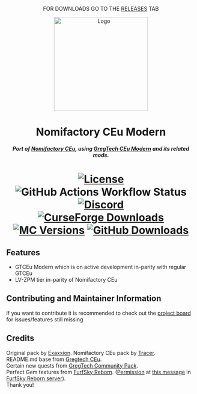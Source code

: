 <p align="center">FOR DOWNLOADS GO TO THE <a href="https://github.com/Nomi-CEu/Nomi-CEu-Modern/releases">RELEASES</a> TAB</p>
<p align="center"><img src="https://raw.githubusercontent.com/Nomi-CEu/Nomi-CEu-Modern/main/tools/638448313865454254.png" width="250" height="250" alt="Logo"></p>
<h1 align="center">Nomifactory CEu Modern</h1>
<p align="center"><b><i>Port of <a href="https://github.com/Nomi-CEu/Nomi-CEu"> Nomifactory CEu</a>, using <a href="https://github.com/GregTechCEu/GregTech-Modern"> GregTech CEu Modern</a> and its related mods.</i></b></p>
<h1 align="center">
    <a href="https://github.com/Nomi-CEu/Nomi-CEu-Modern/blob/main/LICENSE.md"><img src="https://img.shields.io/github/license/Nomi-CEu/Nomi-CEu?style=for-the-badge&logo=github" alt="License"></a>
    <img src="https://img.shields.io/github/actions/workflow/status/Nomi-CEu/Nomi-CEu-Modern/build_pr.yml?branch=main&style=for-the-badge&label=Dev%20Build" alt="GitHub Actions Workflow Status">
    <a href="https://discord.com/invite/zwQzqP8b6q"><img src="https://img.shields.io/discord/927050775073534012?style=for-the-badge&logo=discord&color=5865F2&labelColor=grey&label=+" alt="Discord"></a>
    <br>
    <a href="https://www.curseforge.com/minecraft/modpacks/nomifactory-ceu-modern"><img src="https://img.shields.io/curseforge/dt/981238?style=for-the-badge&logo=CurseForge&labelColor=grey&label=+" alt="CurseForge Downloads"></a>
    <a href="https://www.curseforge.com/minecraft/modpacks/nomifactory-ceu-modern"><img src="https://img.shields.io/badge/for_mc-1.20.1-e05d44?style=for-the-badge" alt="MC Versions"></a>
    <a href="https://github.com/Nomi-CEu/Nomi-CEu-Modern/releases"><img src="https://img.shields.io/github/downloads/Nomi-CEu/Nomi-CEu-Modern/total?style=for-the-badge&labelColor=grey&logo=github&label=+" alt="GitHub Downloads"></a>
</h1>

## Features
- GTCEu Modern which is on active development in-parity with regular GTCEu
- LV-ZPM tier in-parity of Nomifactory CEu

## Contributing and Maintainer Information
If you want to contribute it is recommended to check out the [project board](https://github.com/orgs/Nomi-CEu/projects/1) for issues/features still missing

## Credits
Original pack by [Exaxxion](https://github.com/Exaxxion).
Nomifactory CEu pack by [Tracer](https://github.com/tracer4b).  
README.md base from [Gregtech CEu](https://github.com/GregTechCEu/GregTech).  
Certain new quests from [GregTech Community Pack](https://github.com/GregTechCEu/GregTech-Community-Pack).  
Perfect Gem textures from [FurfSky Reborn](http://furfsky.net/). ([Permission](https://ibb.co/bBpksq0) at [this message](https://discord.com/channels/771187253937438762/774353150278369351/938438074503942184) in [FurfSky Reborn server](https://discord.gg/fsr)).  
Thank you!
